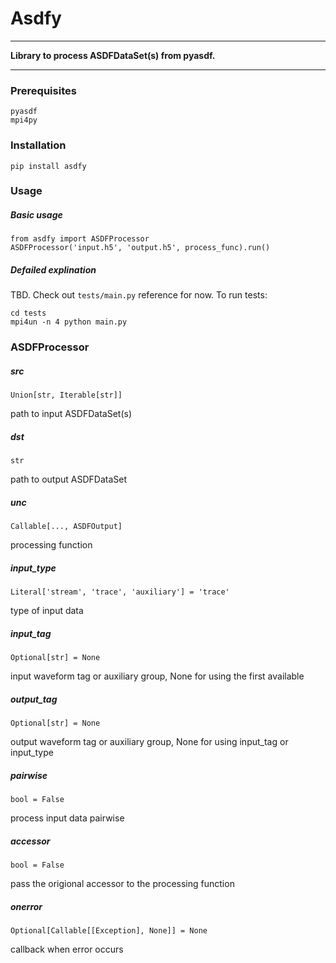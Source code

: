 # Asdfy

----

**Library to process ASDFDataSet(s) from pyasdf.**

----

### Prerequisites
```
pyasdf
mpi4py
```

### Installation
```
pip install asdfy
```

### Usage
##### Basic usage
```
from asdfy import ASDFProcessor
ASDFProcessor('input.h5', 'output.h5', process_func).run()
```

##### Defailed explination
TBD. Check out ```tests/main.py``` reference for now. To run tests:
```
cd tests
mpi4un -n 4 python main.py
```

### ASDFProcessor
##### src
```
Union[str, Iterable[str]]
```
path to input ASDFDataSet(s)

##### dst
```
str
```
path to output ASDFDataSet

##### unc
```
Callable[..., ASDFOutput]
```
processing function

##### input_type
```
Literal['stream', 'trace', 'auxiliary'] = 'trace'
```
type of input data

##### input_tag
```
Optional[str] = None
```
input waveform tag or auxiliary group, None for using the first available

##### output_tag
```
Optional[str] = None
```
output waveform tag or auxiliary group, None for using input_tag or input_type

##### pairwise
```
bool = False
```
process input data pairwise

##### accessor
```
bool = False
```
pass the origional accessor to the processing function

##### onerror
```
Optional[Callable[[Exception], None]] = None
```
callback when error occurs
